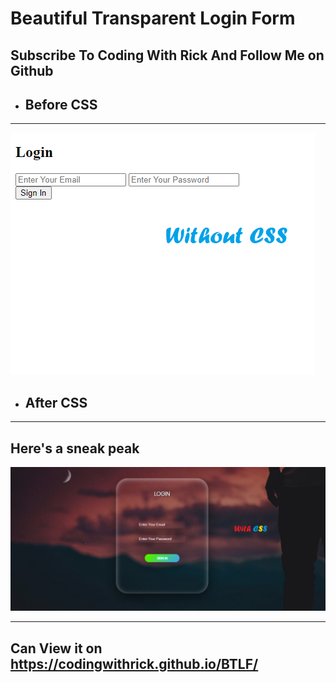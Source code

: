 # Beautiful Transparent Login Form

<h2>Subscribe To Coding With Rick And Follow Me on Github</h2>

- ## Before CSS

---

<img src="Statistics/before.png">

- ## After CSS

---

## Here's a sneak peak

<img src="Statistics/after.png">

---

## Can View it on https://codingwithrick.github.io/BTLF/
